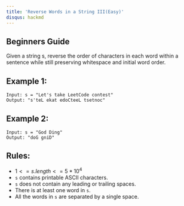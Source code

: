 ```yaml
---
title: 'Reverse Words in a String III(Easy)'
disqus: hackmd
---
```


## Beginners Guide

Given a string s, reverse the order of characters in each word within a sentence while still preserving whitespace and initial word order.

Example 1:
---
```go=
Input: s = "Let's take LeetCode contest"
Output: "s'teL ekat edoCteeL tsetnoc"
```

Example 2:
---
```go=
Input: s = "God Ding"
Output: "doG gniD"
```

Rules:
---
* $1 <= s.length <= 5 * 10^4$
* `s` contains printable ASCII characters.
* `s` does not contain any leading or trailing spaces.
* There is at least one word in `s`.
* All the words in `s` are separated by a single space.
